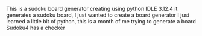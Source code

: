 This is a sudoku board generator creating using python IDLE 3.12.4 
it generates a sudoku board, I just wanted to create a board generator 
I just learned a little bit of python, this is a month of me trying to generate a board
Sudoku4 has a checker
